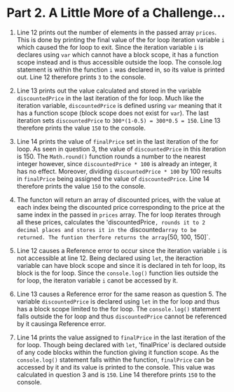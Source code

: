 # Part 2. A Little More of a Challenge...

1. Line 12 prints out the number of elements in the passed array `prices`. This
   is done by printing the final value of the for loop iteration variable `i`
   which caused the for loop to exit. Since the iteration variable `i` is
   declares using `var` which cannot have a block scope, it has a function scope
   instead and is thus accessible outside the loop. The console.log statement is
   within the function `i` was declared in, so its value is printed out. Line 12
   therefore prints `3` to the console.

2. Line 13 prints out the value calculated and stored in the variable
   `discountedPrice` in the last iteration of the for loop. Much like the
   iteration variable, `discountedPrice` is defined usring `var` meaning that it
   has a function scope (block scope does not exist for `var`). The last
   iteration sets `discountedPrice` to `300*(1-0.5) = 300*0.5 = 150`. Line 13
   therefore prints the value `150` to the console.

3. Line 14 prints the value of `finalPrice` set in the last iteration of the for
   loop. As seen in question 3, the value of `discountedPrice` in this iteration
   is 150. The `Math.round()` function rounds a number to the nearest integer
   however, since `discountedPrice * 100` is already an integer, it has no effect.
   Moreover, dividing `discountedPrice * 100` by 100 results in `finalPrice`
   being assigned the value of `discountedPrice`. Line 14 therefore prints the
   value `150` to the console.

4. The functon will return an array of discounted prices, with the value at each
   index being the discounted price corresponding to the price at the same index
   in the passed in `prices` array. The for loop iterates through all these
   prices, calculates the 'discountedPrice`, rounds it to 2 decimal places and
   stores it in the `discounted` array to be returned. The funtion therfore
   returns the array `[50, 100, 150]`.

5. Line 12 causes a Reference error to occur since the iteration variable `i` is
   not accessible at line 12. Being declared using `let`, the iteraction
   variable can have block scope and since it is declared in teh for loop, its
   block is the for loop. Since the `console.log()` function lies outside the
   for loop, the iteraton variable `i` canot be accessed by it.

6. Line 13 causes a Reference error for the same reason as question 5. The
   variable `discountedPrice` is declared using `let` in the for loop and thus
   has a block scope limited to the for loop. The `console.log()` statement
   falls outside the for loop and thus `discountedPrice` cannot be referenced by
   it causinga Reference error.

7. Line 14 prints the value assigned to `finalPrice` in the last iteration of
   the for loop. Though being declared with `let`, 'finalPrice' is declared
   outside of any code blocks within the function giving it function scope. As
   the `console.log()` statement falls within the function, `finalPrice` can be
   accessed by it and its value is printed to the console. This value was
   calculated in question 3 and is `150`. Line 14 therefore prints `150` to the
   console.
